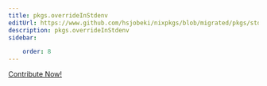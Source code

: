 ```yaml
---
title: pkgs.overrideInStdenv
editUrl: https://www.github.com/hsjobeki/nixpkgs/blob/migrated/pkgs/stdenv/adapters.nix#L41C22
description: pkgs.overrideInStdenv
sidebar:

    order: 8
---
```


<a href="https://www.github.com/hsjobeki/nixpkgs/blob/migrated/pkgs/stdenv/adapters.nix#L41C22">Contribute Now!</a>



